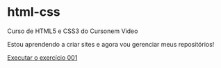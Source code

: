 # html-css
 Curso de HTML5 e CSS3 do Cursonem Video

Estou aprendendo a criar sites e agora vou gerenciar meus repositórios!

<a href="https://github.com/ClebsonJoseLuiz/html-css/exercicios/ex001/index.html" >Executar o exercício 001</a>